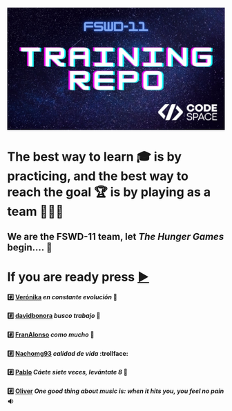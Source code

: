 ![Training repo](./img/training%20repo.jpg)
# The best way to learn :mortar_board: is by practicing, and the best way to reach the goal :trophy: is by playing as a team :couple::couple::couple:

## We are the FSWD-11 team, let *The Hunger Games* begin.... :checkered_flag:  
# If you are ready press [:arrow_forward:](./index.md)


#### :hash: [Verónika](https://github.com/VkaSC)  *en constante evolución* :rocket: 
#### :hash: [davidbonora](https://github.com/davidbonora)  *busco trabajo* :dash: 
#### :hash: [FranAlonso](https://github.com/FranAlonso91)   *como mucho* :hankey:
#### :hash: [Nachomg93](https://github.com/Nachomg93/Nachomg93) *calidad de vida* :trollface:
#### :hash: [Pablo](https://github.com/pablommartos/pablommartos) ***Cáete siete veces, levántate 8*** :triumph:
#### :hash: [Oliver](https://github.com/Cococod3/Cococod3) ***One good thing about music is: when it hits you, you feel no pain*** :sound: